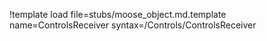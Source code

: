!template load file=stubs/moose_object.md.template name=ControlsReceiver syntax=/Controls/ControlsReceiver

